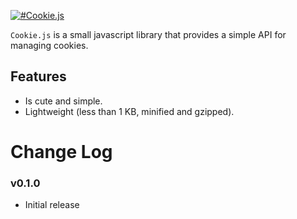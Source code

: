 [![#Cookie.js](https://farm8.staticflickr.com/7362/9029606792_1e76c00d56_o.png "Is a simple library for manipulating cookies.")](http://evertton.github.com/cookiejs/)

`Cookie.js` is a small javascript library that provides a simple API for managing cookies.

## Features

 - Is cute and simple.
 - Lightweight (less than 1 KB, minified and gzipped).

# Change Log

### v0.1.0

 - Initial release

